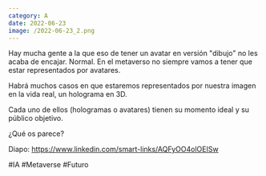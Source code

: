 ```yaml
--- 
category: A 
date: 2022-06-23 
image: /2022-06-23_2.png 
--- 
```


Hay mucha gente a la que eso de tener un avatar en versión "dibujo" no les acaba de encajar. Normal. En el metaverso no siempre vamos a tener que estar representados por avatares. 

Habrá muchos casos en que estaremos representados por nuestra imagen en la vida real, un holograma en 3D. 

Cada uno de ellos (hologramas o avatares) tienen su momento ideal y su público objetivo. 

¿Qué os parece?

Diapo: https://www.linkedin.com/smart-links/AQFyOO4olOEISw

#IA #Metaverse #Futuro